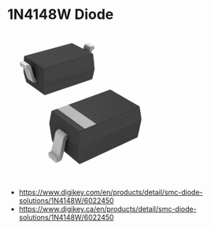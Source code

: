 # 1N4148W Diode

<img src="./1N4148W.jpg" width="300px" />

- https://www.digikey.com/en/products/detail/smc-diode-solutions/1N4148W/6022450
- https://www.digikey.ca/en/products/detail/smc-diode-solutions/1N4148W/6022450
